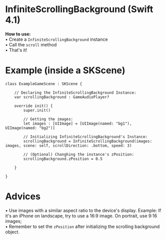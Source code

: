 # InfiniteScrollingBackground (Swift 4.1)
**How to use:** <br />
• Create a `InfiniteScrollingBackground` instance <br />
• Call the `scroll` method <br />
• That's it! <br />

# Example (inside a SKScene)
```
class ExampleGameScene : SKScene {
    
    // Declaring the InfiniteScrollingBackground Instance:
    var scrollingBackground : GameAudioPlayer?
    
    override init() {
        super.init()
        
        // Getting the images:
        let images : [UIImage] = [UIImage(named: "bg1"), UIImage(named: "bg2")]
        
        // Initializing InfiniteScrollingBackground's Instance:
        scrollingBackground = InfiniteScrollingBackground(images: images, scene: self, scrollDirection: .bottom, speed: 3)
        
        // (Optional) Changhing the instance's zPosition:
        scrollingBackground.zPosition = 0.5
        
    }
    
}
```

# Advices
• Use images with a similar aspect ratio to the device's display. Example: If it's an iPhone on landscape, try to use a 16:9 image. On portrait, use 9:16 images; <br />
• Remember to set the `zPosition` after initializing the scrolling background object.
